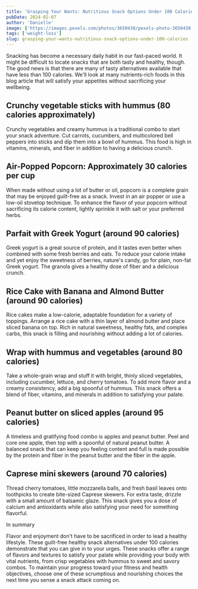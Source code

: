 ```yaml
---
title: 'Grasping Your Wants: Nutritious Snack Options Under 100 Calories'
pubDate: 2024-02-07
author: 'Danielle'
image: ['https://images.pexels.com/photos/3650438/pexels-photo-3650438.jpeg?auto=compress&cs=tinysrgb&w=1260&h=750&dpr=1']
tags: ['weight-loss']
slug: grasping-your-wants-nutritious-snack-options-under-100-calories
---
```


Snacking has become a necessary daily habit in our fast-paced world. It might be difficult to locate snacks that are both tasty and healthy, though. The good news is that there are many of tasty alternatives available that have less than 100 calories. We'll look at many nutrients-rich foods in this blog article that will satisfy your appetites without sacrificing your wellbeing.

## Crunchy vegetable sticks with hummus (80 calories approximately)
Crunchy vegetables and creamy hummus is a traditional combo to start your snack adventure. Cut carrots, cucumbers,  and multicolored bell peppers into sticks and dip them into a bowl of hummus.   This food is high in vitamins, minerals, and fiber in addition to having a delicious crunch.


## Air-Popped Popcorn: Approximately 30 calories per cup
When made without using a lot of butter or oil, popcorn is a complete grain that may be enjoyed guilt-free as a snack. Invest in an air popper or use a low-oil stovetop technique. To enhance the flavor of your popcorn without sacrificing its calorie content, lightly sprinkle it with salt or your preferred herbs.

## Parfait with Greek Yogurt (around 90 calories)
Greek yogurt is a great source of protein, and it tastes even better when combined with some fresh berries and oats. To reduce your calorie intake and yet enjoy the sweetness of berries, nature's candy, go for plain, non-fat Greek yogurt. The granola gives a healthy dose of fiber and a delicious crunch.

## Rice Cake with Banana and Almond Butter (around 90 calories)
Rice cakes make a low-calorie, adaptable foundation for a variety of toppings. Arrange a rice cake with a thin layer of almond butter and place sliced banana on top. Rich in natural sweetness, healthy fats, and complex carbs, this snack is filling and nourishing without adding a lot of calories.

## Wrap with hummus and vegetables (around 80 calories)
Take a whole-grain wrap and stuff it with bright, thinly sliced vegetables, including cucumber, lettuce, and cherry tomatoes. To add more flavor and a creamy consistency, add a big spoonful of hummus. This snack offers a blend of fiber, vitamins, and minerals in addition to satisfying your palate.

## Peanut butter on sliced apples (around 95 calories)
A timeless and gratifying food combo is apples and peanut butter. Peel and core one apple, then top with a spoonful of natural peanut butter. A balanced snack that can keep you feeling content and full is made possible by the protein and fiber in the peanut butter and the fiber in the apple.

## Caprese mini skewers (around 70 calories)
Thread cherry tomatoes, little mozzarella balls, and fresh basil leaves onto toothpicks to create bite-sized Caprese skewers. For extra taste, drizzle with a small amount of balsamic glaze. This snack gives you a dose of calcium and antioxidants while also satisfying your need for something flavorful.

In summary

Flavor and enjoyment don't have to be sacrificed in order to lead a healthy lifestyle. These guilt-free healthy snack alternatives under 100 calories demonstrate that you can give in to your urges. These snacks offer a range of flavors and textures to satisfy your palate while providing your body with vital nutrients, from crisp vegetables with hummus to sweet and savory combos. To maintain your progress toward your fitness and health objectives, choose one of these scrumptious and nourishing choices the next time you sense a snack attack coming on.


